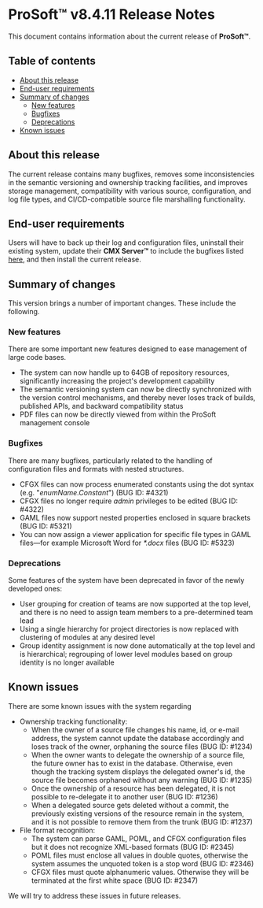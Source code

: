 # __ProSoft__&trade; v8.4.11 Release Notes

This document contains information about the current release of __ProSoft&trade;__.

## Table of contents

* [About this release](#about-this-release)
* [End-user requirements](#end-user-requirements)
* [Summary of changes](#summary-of-changes)
  * [New features](#new-features)
  * [Bugfixes](#bugfixes)
  * [Deprecations](#deprecations)
* [Known issues](#known-issues)

## About this release

The current release contains many bugfixes, removes some inconsistencies in the semantic versioning and ownership tracking facilities, and improves storage management, compatibility with various source, configuration, and log file types, and CI/CD-compatible source file marshalling functionality.

## End-user requirements

Users will have to back up their log and configuration files, uninstall their existing system, update their __CMX Server&trade;__ to include the bugfixes listed [here](https://www.bogus-bugfixes.com), and then install the current release.

## Summary of changes

This version brings a number of important changes. These include the following.

### New features

There are some important new features designed to ease management of large code bases.

* The system can now handle up to 64GB of repository resources, significantly increasing the project's development capability
* The semantic versioning system can now be directly synchronized with the version control mechanisms, and thereby never loses track of builds, published APIs, and backward compatibility status
* PDF files can now be directly viewed from within the ProSoft management console

### Bugfixes

There are many bugfixes, particularly related to the handling of configuration files and formats with nested structures.

* CFGX files can now process enumerated constants using the dot syntax (e.g. "_enumName.Constant_") (BUG ID: #4321)
* CFGX files no longer require _admin_ privileges to be edited (BUG ID: #4322)
* GAML files now support nested properties enclosed in square brackets (BUG ID: #5321)
* You can now assign a viewer application for specific file types in GAML files&mdash;for example Microsoft Word for _*.docx_ files (BUG ID: #5323)

### Deprecations

Some features of the system have been deprecated in favor of the newly developed ones:

* User grouping for creation of teams are now supported at the top level, and there is no need to assign team members to a pre-determined team lead
* Using a single hierarchy for project directories is now replaced with clustering of modules at any desired level
* Group identity assignment is now done automatically at the top level and is hierarchical; regrouping of lower level modules based on group identity is no longer available

## Known issues

There are some known issues with the system regarding

* Ownership tracking functionality:
  * When the owner of a source file changes his name, id, or e-mail address, the system cannot update the database accordingly and loses track of the owner, orphaning the source files (BUG ID: #1234)
  * When the owner wants to delegate the ownership of a source file, the future owner has to exist in the database. Otherwise, even though the tracking system displays the delegated owner's id, the source file becomes orphaned without any warning (BUG ID: #1235)
  * Once the ownership of a resource has been delegated, it is not possible to re-delegate it to another user (BUG ID: #1236)
  * When a delegated source gets deleted without a commit, the previously existing versions of the resource remain in the system, and it is not possible to remove them from the trunk (BUG ID: #1237)
* File format recognition:
  * The system can parse GAML, POML, and CFGX configuration files but it does not recognize XML-based formats (BUG ID: #2345)
  * POML files must enclose all values in double quotes, otherwise the system assumes the unquoted token is a stop word (BUG ID: #2346)
  * CFGX files must quote alphanumeric values. Otherwise they will be terminated at the first white space (BUG ID: #2347)

We will try to address these issues in future releases.
